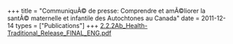 +++
title = "CommuniquÃ© de presse: Comprendre et amÃ©liorer la santÃ© maternelle et infantile des Autochtones au Canada"
date = 2011-12-14
types = ["Publications"]
+++
[2.2.2Ab_Health-Traditional_Release_FINAL_ENG.pdf](/files/2.2.2Ab_Health-Traditional_Release_FINAL_ENG.pdf)
